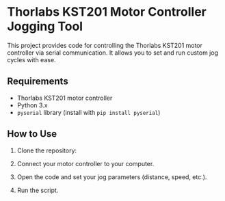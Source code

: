 # Thorlabs KST201 Motor Controller Jogging Tool

This project provides code for controlling the Thorlabs KST201 motor controller via serial communication. It allows you to set and run custom jog cycles with ease.

## Requirements

- Thorlabs KST201 motor controller
- Python 3.x
- `pyserial` library (install with `pip install pyserial`)

## How to Use

1. Clone the repository:

2. Connect your motor controller to your computer.

3. Open the code and set your jog parameters (distance, speed, etc.).

4. Run the script.
